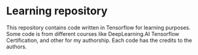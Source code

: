 # Learning repository

This repository contains code written in Tensorflow for learning purposes.
Some code is from different courses like DeepLearning.AI Tensorflow Certification, and other for my authorship.
Each code has the credits to the authors.

